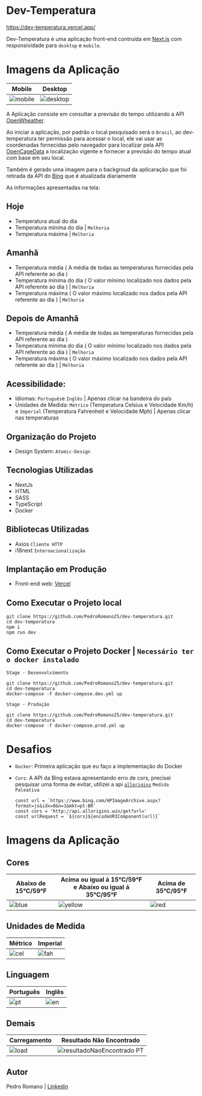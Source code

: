 # Dev-Temperatura


https://dev-temperatura.vercel.app/

Dev-Temperatura é uma aplicação front-end contruída em [Next.js](https://nextjs.org/) com responsividade para `desktop` e `mobile`.

# Imagens da Aplicação
 Mobile | Desktop
|----------|----------|
| ![mobile](https://user-images.githubusercontent.com/59035461/183235294-82d94112-1d83-4432-a4cb-f3a7a2af324a.png) | ![desktop](https://user-images.githubusercontent.com/59035461/183235317-91bc469f-800e-49e7-87c4-5c70601880e7.png) | 



A Aplicação consiste em consultar a previsão do tempo utilizando a API [OpenWheather](https://api.openweathermap.org).

Ao iniciar a aplicação, por padrão o local pesquisado será o `Brasil`, ao dev-temperatura ter permissão para acessar o local, ele vai usar as coordenadas fornecidas pelo navegador para localizar pela API [OpenCageData](https://api.opencagedata.com) a localização vigente e fornecer a previsão do tempo atual com base em seu local.

Também é gerado uma imagem para o backgroud da aplicaração que foi retirada da API do [Bing](https://www.bing.com/HPImageArchive.aspx?format=js&idx=0&n=1&mkt=pt-BR) que é atualizada diariamente

As informações apresentadas na tela:

## Hoje
- Temperatura atual do dia
- Temperatura mínima do dia | `Melhoria`
- Temperatura máxima | `Melhoria`

## Amanhã
- Temperatura média ( A média de todas as temperaturas fornecidas pela API referente ao dia )
- Temperatura mínima do dia ( O valor mínimo localizado nos dados pela API referente ao dia ) | `Melhoria`
- Temperatura máxima ( O valor máximo localizado nos dados pela API referente ao dia ) | `Melhoria`

## Depois de Amanhã
- Temperatura média ( A média de todas as temperaturas fornecidas pela API referente ao dia )
- Temperatura mínima do dia ( O valor mínimo localizado nos dados pela API referente ao dia ) | `Melhoria`
- Temperatura máxima ( O valor máximo localizado nos dados pela API referente ao dia ) | `Melhoria`


## Acessibilidade:
- Idiomas: `Português`e `Inglês` | Apenas clicar na bandeira do país
- Unidades de Medida: `Métrico` (Temperatura Celsius e Velocidade Km/h) e `Imperial` (Temperatura Fahrenheit e Velocidade Mph) | Apenas clicar nas temperaturas

## Organização do Projeto

- Design System: `Atomic-Design`

## Tecnologias Utilizadas

- NextJs
- HTML
- SASS
- TypeScript
- Docker

## Bibliotecas Utilizadas

- Axios `Cliente HTTP`
- i18next `Internacionalização`

## Implantação em Produção

- Front-end web: [Vercel](https://dev-temperatura.vercel.app/)

## Como Executar o Projeto local

```
git clone https://github.com/PedroRomano25/dev-temperatura.git
cd dev-temperatura
npm i 
npm run dev
```

## Como Executar o Projeto Docker | `Necessário ter o docker instalado`

`Stage - Desenvolvimento`

```
git clone https://github.com/PedroRomano25/dev-temperatura.git
cd dev-temperatura
docker-compose -f docker-compose.dev.yml up
```

`Stage - Produção`

```
git clone https://github.com/PedroRomano25/dev-temperatura.git
cd dev-temperatura
docker-compose -f docker-compose.prod.yml up
```

# Desafios
- `Docker`:  Primeira aplicação que eu faço a implementação do Docker
- `Cors`: A API da Bing estava apresentando erro de cors, precisei pesquisar uma forma de evitar, utilizei a api [`allorigins`](http://api.allorigins.win) `Medida Paleativa`
  
  ```  
  const url = `https://www.bing.com/HPImageArchive.aspx?format=js&idx=0&n=1&mkt=pt-BR`
  const cors = 'http://api.allorigins.win/get?url='
  const urlRequest = `${cors}${encodeURIComponent(url)}`
  ```
 
 # Imagens da Aplicação
 
 ## Cores
 
  Abaixo de 15°C/59°F | Acima ou igual á  15°C/59°F e Abaixo ou igual á 35°C/95°F | Acima de 35°C/95°F
|----------|----------|----------|
| ![blue](https://user-images.githubusercontent.com/59035461/183236365-38db1709-2670-4a12-98fb-0efa43f96d53.png) | ![yellow](https://user-images.githubusercontent.com/59035461/183236367-a6b189f8-4c58-4fc8-8168-3d6c1161bd98.png) | ![red](https://user-images.githubusercontent.com/59035461/183236377-ab8b4e9b-e9e5-424a-ad2e-1afaca3652e5.png) |

 ## Unidades de Medida

  Métrico | Imperial |
|----------|----------|
| ![cel](https://user-images.githubusercontent.com/59035461/183236452-dea88cfa-861d-4133-8df2-b6f00e191954.png) | ![fah](https://user-images.githubusercontent.com/59035461/183236447-35d88bca-8b42-4369-b3c4-cb436d971f68.png) |

## Linguagem

  Português | Inglês |
|----------|----------|
| ![pt](https://user-images.githubusercontent.com/59035461/183236520-bc2c9189-1d10-4ed5-bb08-f9c36ffdceb9.png) | ![en](https://user-images.githubusercontent.com/59035461/183236528-d121bd59-f04f-4a2e-b9a7-7b0d5555bb6e.png) |

## Demais

  Carregamento | Resultado Não Encontrado |
|----------|----------|
| ![load](https://user-images.githubusercontent.com/59035461/183236578-023ee27a-1709-4064-b91c-916a2dd94705.png) | ![resultadoNaoEncontrado PT](https://user-images.githubusercontent.com/59035461/183236590-2843535b-a552-4ad5-867a-6cbbd1adb81b.png) |
 
 



## Autor

Pedro Romano | [Linkedin](https://www.linkedin.com/in/pedropauloromano/)
